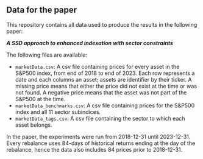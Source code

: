  ## Data for the paper 
 
 This repository contains all data used to produce the results in the following paper:

<b><i>A SSD approach to enhanced indexation with sector constraints</i></b>

The following files are available:
 
 -  `marketData.csv`: A csv file containing prices for every asset in the S&P500 index, from end of 2018 to end of 2023. Each row represents a date and each columns an asset; assets are identifier by their ticker. A missing price means that either the price did not exist at the time or was not found. A negative price means that the asset was not part of the S&P500 at the time.
 -  `marketData_benchmarks.csv`: A csv file containing prices for the S&P500 index and all 11 sector subindices.
 -  `marketData_tags.csv`: A csv file containing the sector to which each asset belongs.

In the paper, the experiments were run from 2018-12-31 until 2023-12-31. Every rebalance uses 84-days of historical returns ending at the day of the rebalance, hence the data also includes 84 prices prior to 2018-12-31.
